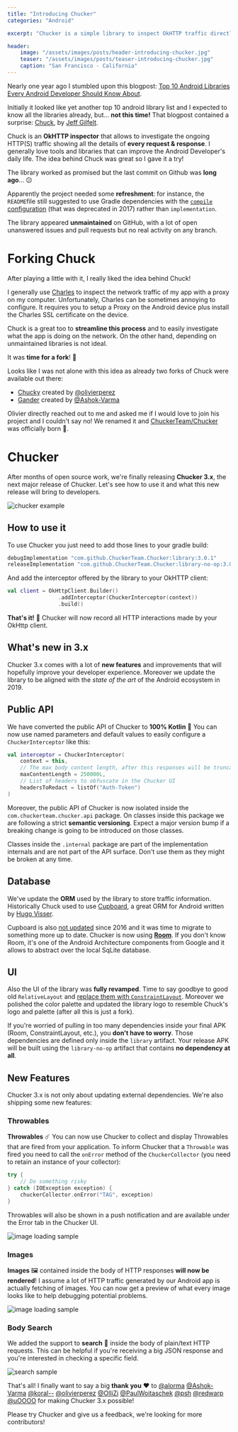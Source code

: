 ```yaml
---
title: "Introducing Chucker"
categories: "Android"

excerpt: "Chucker is a simple library to inspect OkHTTP traffic directly on your Android device"

header:
    image: "/assets/images/posts/header-introducing-chucker.jpg"
    teaser: "/assets/images/posts/teaser-introducing-chucker.jpg"
    caption: "San Francisco - California"
---
```


Nearly one year ago I stumbled upon this blogpost: [Top 10 Android Libraries Every Android Developer Should Know About](https://infinum.co/the-capsized-eight/top-10-android-libraries-every-android-developer-should-know-about). 

Initially it looked like yet another top 10 android library list and I expected to know all the libraries already, but... **not this time!** That blogpost contained a surprise: [Chuck](https://github.com/jgilfelt/chuck), by [Jeff Gilfelt](https://github.com/jgilfelt).

Chuck is an **OkHTTP inspector** that allows to investigate the ongoing HTTP(S) traffic showing all the details of **every request & response**. I generally love tools and libraries that can improve the Android Developer's daily life. The idea behind Chuck was great so I gave it a try!

The library worked as promised but the last commit on Github was **long ago**... 😕

Apparently the project needed some **refreshment**: for instance, the `README`file still suggested to use Gradle dependencies with the [`compile` configuration](https://github.com/jgilfelt/chuck/pull/79) (that was deprecated in 2017) rather than `implementation`.

The library appeared **unmaintained** on GitHub, with a lot of open unanswered issues and pull requests but no real activity on any branch.

# Forking Chuck

After playing a little with it, I really liked the idea behind Chuck!

I generally use [Charles](https://www.charlesproxy.com/) to inspect the network traffic of my app with a proxy on my computer. Unfortunately, Charles can be sometimes annoying to configure. It requires you to setup a Proxy on the Android device plus install the Charles SSL certificate on the device.

Chuck is a great too to **streamline this process** and to easily investigate what the app is doing on the network. On the other hand, depending on unmaintained libraries is not ideal.

It was **time for a fork**! 🌱 

Looks like I was not alone with this idea as already two forks of Chuck were available out there:

*  [Chucky](https://github.com/olivierperez/chucky) created by [@olivierperez](https://github.com/olivierperez)
*  [Gander](https://github.com/Ashok-Varma/Gander) created by [@Ashok-Varma](https://github.com/Ashok-Varma)

Olivier directly reached out to me and asked me if I would love to join his project and I couldn't say no! We renamed it and [ChuckerTeam/Chucker](https://github.com/ChuckerTeam/chucker) was officially born 🐣.

# Chucker

After months of open source work, we're finally releasing **Chucker 3.x**, the next major release of Chucker. Let's see how to use it and what this new release will bring to developers.

![chucker example](/assets/images/posts/chucker-1.gif)

## How to use it

To use Chucker you just need to add those lines to your gradle build:

```groovy
debugImplementation "com.github.ChuckerTeam.Chucker:library:3.0.1"
releaseImplementation "com.github.ChuckerTeam.Chucker:library-no-op:3.0.1"
```

And add the interceptor offered by the library to your OkHTTP client:

```kotlin
val client = OkHttpClient.Builder()
                .addInterceptor(ChuckerInterceptor(context))
                .build()
```

**That's it!** 🎉 Chucker will now record all HTTP interactions made by your OkHttp client.

## What's new in 3.x

Chucker 3.x comes with a lot of **new features** and improvements that will hopefully improve your developer experience. Moreover we update the library to be aligned with the _state of the art_ of the Android ecosystem in 2019.

## Public API

We have converted the public API of Chucker to **100% Kotlin** 🎉 You can now use named parameters and default values to easily configure a `ChuckerInterceptor` like this:

```kotlin
val interceptor = ChuckerInterceptor(
    context = this,
    // The max body content length, after this responses will be truncated.
    maxContentLength = 250000L,
    // List of headers to obfuscate in the Chucker UI
    headersToRedact = listOf("Auth-Token")
)
```

Moreover, the public API of Chucker is now isolated inside the `com.chuckerteam.chucker.api` package. On classes inside this package we are following a strict **semantic versioning**. Expect a major version bump if a breaking change is going to be introduced on those classes. 

Classes inside the `.internal` package are part of the implementation internals and are not part of the API surface. Don't use them as they might be broken at any time. 

## Database

We've update the **ORM** used by the library to store traffic information. Historically Chuck used to use [Cupboard](https://bitbucket.org/littlerobots/cupboard/src/default/), a great ORM for Android written by [Hugo Visser](https://twitter.com/botteaap).

Cupboard is also [not updated](https://bitbucket.org/hvisser/cupboard/commits/all) since 2016 and it was time to migrate to something more up to date. Chucker is now using [**Room**](https://developer.android.com/topic/libraries/architecture/room). If you don't know Room, it's one of the Android Architecture components from Google and it allows to abstract over the local SqLite database.

## UI

Also the UI of the library was **fully revamped**. Time to say goodbye to good old `RelativeLayout` and [replace them with `ConstraintLayout`](https://github.com/ChuckerTeam/chucker/pull/10). Moreover we polished the color palette and updated the library logo to resemble Chuck's logo and palette (after all this is just a fork).

If you're worried of pulling in too many dependencies inside your final APK (Room, ConstraintLayout, etc.), you **don't have to worry**. Those dependencies are defined only inside the `library` artifact. Your release APK will be built using the `library-no-op` artifact that contains **no dependency at all**.

## New Features

Chucker 3.x is not only about updating external dependencies. We're also shipping some new features:

### Throwables

**Throwables** ☄️ You can now use Chucker to collect and display Throwables that are fired from your application. To inform Chucker that a `Throwable` was fired you need to call the `onError` method of the `ChuckerCollector` (you need to retain an instance of your collector):

```kotlin
try {
    // Do something risky
} catch (IOException exception) {
    chuckerCollector.onError("TAG", exception)
}
```

Throwables will also be shown in a push notification and are available under the Error tab in the Chucker UI.

![image loading sample](/assets/images/posts/chucker-2.png)

### Images

**Images** 🖼 contained inside the body of HTTP responses **will now be rendered**! I assume a lot of HTTP traffic generated by our Android app is actually fetching of images. You can now get a preview of what every image looks like to help debugging potential problems.

![image loading sample](/assets/images/posts/chucker-3.png)

### Body Search

We added the support to **search** 🔎 inside the body of plain/text HTTP requests. This can be helpful if you're receiving a big JSON response and you're interested in checking a specific field.

![search sample](/assets/images/posts/chucker-4.png)

That's all! I finally want to say a big **thank you** ❤️ to [@alorma](https://github.com/alorma) [@Ashok-Varma](https://github.com/Ashok-Varma) [@koral--](https://github.com/koral--) [@olivierperez](https://github.com/olivierperez) [@OlliZi](https://github.com/OlliZi) [@PaulWoitaschek](https://github.com/PaulWoitaschek) [@psh](https://github.com/psh) [@redwarp](https://github.com/redwarp) [@uOOOO](https://github.com/uOOOO) for making Chucker 3.x possible! 

Please try Chucker and give us a feedback, we're looking for more contributors!